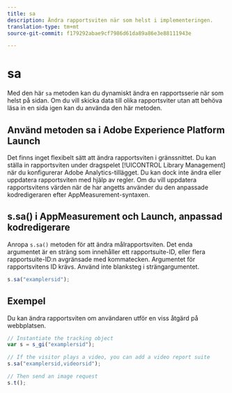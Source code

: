 ```yaml
---
title: sa
description: Ändra rapportsviten när som helst i implementeringen.
translation-type: tm+mt
source-git-commit: f179292abae9cf7986d61da89a86e3e88111943e

---
```



# sa

Med den här `sa` metoden kan du dynamiskt ändra en rapportsserie när som helst på sidan. Om du vill skicka data till olika rapportsviter utan att behöva läsa in en sida igen kan du använda den här metoden.

## Använd metoden sa i Adobe Experience Platform Launch

Det finns inget flexibelt sätt att ändra rapportsviten i gränssnittet. Du kan ställa in rapportsviten under dragspelet [!UICONTROL Library Management] när du konfigurerar Adobe Analytics-tillägget. Du kan dock inte ändra eller uppdatera rapportsviten med hjälp av regler. Om du vill uppdatera rapportsvitens värden när de har angetts använder du den anpassade kodredigeraren efter AppMeasurement-syntaxen.

## s.sa() i AppMeasurement och Launch, anpassad kodredigerare

Anropa `s.sa()` metoden för att ändra målrapportsviten. Det enda argumentet är en sträng som innehåller ett rapportsuite-ID, eller flera rapportsuite-ID:n avgränsade med kommatecken. Argumentet för rapportsvitens ID krävs. Använd inte blanksteg i strängargumentet.

```js
s.sa("examplersid");
```

## Exempel

Du kan ändra rapportsviten om användaren utför en viss åtgärd på webbplatsen.

```js
// Instantiate the tracking object
var s = s_gi("examplersid");

// If the visitor plays a video, you can add a video report suite
s.sa("examplersid,videorsid");

// Then send an image request
s.t();
```
